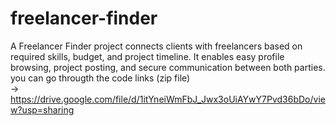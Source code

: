 # freelancer-finder
A Freelancer Finder project connects clients with freelancers based on required skills, budget, and project timeline. It enables easy profile browsing, project posting, and secure communication between both parties.
<br>you can go througth the code links (zip file)<br>
-> https://drive.google.com/file/d/1itYneiWmFbJ_Jwx3oUiAYwY7Pvd36bDo/view?usp=sharing 
